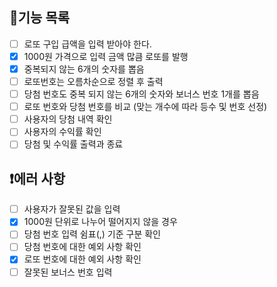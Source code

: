 ## 📍기능 목록
- [ ] 로또 구입 급액을 입력 받아야 한다.
- [x] 1000원 가격으로 입력 금액 많큼 로또를 발행
- [x] 중복되지 않는 6개의 숫자를 뽑음
- [ ] 로또번호는 오름차순으로 정렬 후 출력
- [ ] 당첨 번호도 중복 되지 않는 6개의 숫자와 보너스 번호 1개를 뽑음
- [ ] 로또 번호와 당첨 번호를 비교 (맞는 개수에 따라 등수 및 번호 선정)
- [ ] 사용자의 당첨 내역 확인
- [ ] 사용자의 수익률 확인
- [ ] 당첨 및 수익률 출력과 종료
## ❗에러 사항
- [ ] 사용자가 잘못된 값을 입력
- [x] 1000원 단위로 나누어 떨어지지 않을 경우
- [ ] 당첨 번호 입력 쉼표(,) 기준 구분 확인
- [ ] 당첨 번호에 대한 예외 사항 확인
- [x] 로또 번호에 대한 예외 사항 확인
- [ ] 잘못된 보너스 번호 입력